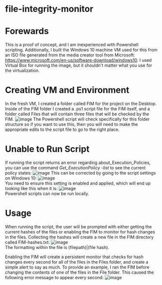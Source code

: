 # file-integrity-monitor
# Forewards 
This is a proof of concept, and I am inexperienced with Powershell scripting. Additionally, I built the Windows 10 machine VM used for this from an ISO file generated from the media creator tool from Microsoft: https://www.microsoft.com/en-us/software-download/windows10. I used Virtual Box for running the image, but it shouldn't matter what you use for the virtualization. 

# Creating VM and Environment
In the fresh VM, I created a folder called FIM for the project on the Desktop. Inside of the FIM folder I created a .ps1 script file for the FIM itself, and a folder called Files that will contain three files that will be checked by the FIM. 
![image](https://user-images.githubusercontent.com/99374038/178180707-d30ec7ff-9ea2-4a5a-8c6c-506f38b7e267.png)
The Powershell script will check specifically for this folder structure so if you want to use this, then you will need to make the appropriate edits to the script file to go to the right place. 

# Unable to Run Script 
If running the script returns an error regarding about_Execution_Policies, you can use the command *Get_ExecutionPolicy -list* to see the current policy states: 
![image](https://user-images.githubusercontent.com/99374038/178181179-ad8e0003-5ad8-4afb-a88f-2716b2292c14.png)
This can be corrected by going to the script settings on Windows 10:
![image](https://user-images.githubusercontent.com/99374038/178181576-9a1866c9-4267-462c-b420-927d6a60c08a.png)  
You need to ensure this setting is enabled and applied, which will end up looking like this when it is:
![image](https://user-images.githubusercontent.com/99374038/178181626-52bc71aa-2ba4-4200-85f9-90dd0373b3aa.png)  
Powershell scripts can now be run locally. 

# Usage 
When running the script, the user will be prompted with either getting the current hashes of the files or enabling the FIM to monitor for hash changes in the files. Collecting the hashes will create a new file in the FIM directory called FIM-hashes.txt:
![image](https://user-images.githubusercontent.com/99374038/178183007-e423a201-c16b-43c8-af61-6a8ec30f52c8.png)  
The formatting within the file is (filepath)|(file hash). 

Enabling the FIM will create a persistent monitor that checks for hash changes every second for all of the files in the Files folder, and create a simple alert to say as much. To provide an example, I ran the FIM before changing the contents of one of the files in the File folder. This caused the following error message to appear every second: 
![image](https://user-images.githubusercontent.com/99374038/178183910-9d6c17dd-6c84-4699-862f-13572b7b41db.png)
